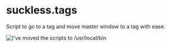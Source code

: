 # suckless.tags
Script to go to a tag and move master window to a tag with ease.

![I've moved the scripts to /usr/local/bin](https://imgur.com/a/fNtgAIt)
